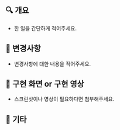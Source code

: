 ## 🔍 개요

- 한 일을 간단하게 적어주세요.

## 🔀 변경사항

- 변경사항에 대한 내용을 적어주세요.

## 📸 구현 화면 or 구현 영상

- 스크린샷이나 영상이 필요하다면 첨부해주세요.

## 🎸 기타
